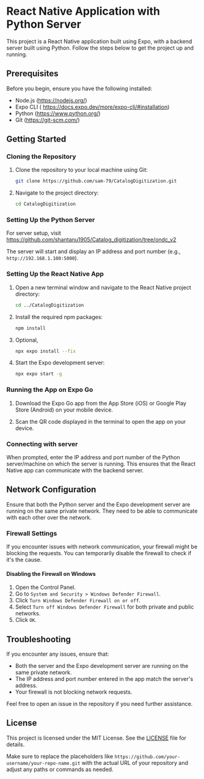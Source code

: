 
# React Native Application with Python Server

This project is a React Native application built using Expo, with a backend server built using Python. Follow the steps below to get the project up and running.

## Prerequisites

Before you begin, ensure you have the following installed:

- Node.js (https://nodejs.org/)
- Expo CLI ( https://docs.expo.dev/more/expo-cli/#installation)
- Python (https://www.python.org/)
- Git (https://git-scm.com/)

## Getting Started

### Cloning the Repository

1. Clone the repository to your local machine using Git:

   ```sh
   git clone https://github.com/sam-79/CatalogDigitization.git
   ```

2. Navigate to the project directory:

   ```sh
   cd CatalogDigitization
   ```

### Setting Up the Python Server

For server setup, visit https://github.com/shantanu1905/Catalog_digitization/tree/ondc_v2

   The server will start and display an IP address and port number (e.g., `http://192.168.1.100:5000`).

### Setting Up the React Native App

1. Open a new terminal window and navigate to the React Native project directory:

   ```sh
   cd ../CatalogDigitization
   ```

2. Install the required npm packages:

   ```sh
   npm install
   ```
3. Optional, 
    ```sh
    npx expo install --fix
    ```
4. Start the Expo development server:

   ```sh
   npx expo start -g
   ```

### Running the App on Expo Go

1. Download the Expo Go app from the App Store (iOS) or Google Play Store (Android) on your mobile device.

2. Scan the QR code displayed in the terminal to open the app on your device.

### Connecting with server 
When prompted, enter the IP address and port number of the Python server/machine on which the server is running. This ensures that the React Native app can communicate with the backend server.

## Network Configuration

Ensure that both the Python server and the Expo development server are running on the same private network. They need to be able to communicate with each other over the network.

### Firewall Settings

If you encounter issues with network communication, your firewall might be blocking the requests. You can temporarily disable the firewall to check if it's the cause. 

#### Disabling the Firewall on Windows

1. Open the Control Panel.
2. Go to `System and Security > Windows Defender Firewall`.
3. Click `Turn Windows Defender Firewall on or off`.
4. Select `Turn off Windows Defender Firewall` for both private and public networks.
5. Click `OK`.


## Troubleshooting

If you encounter any issues, ensure that:

- Both the server and the Expo development server are running on the same private network.
- The IP address and port number entered in the app match the server's address.
- Your firewall is not blocking network requests.

Feel free to open an issue in the repository if you need further assistance.

## License

This project is licensed under the MIT License. See the [LICENSE](LICENSE) file for details.



Make sure to replace the placeholders like `https://github.com/your-username/your-repo-name.git` with the actual URL of your repository and adjust any paths or commands as needed.